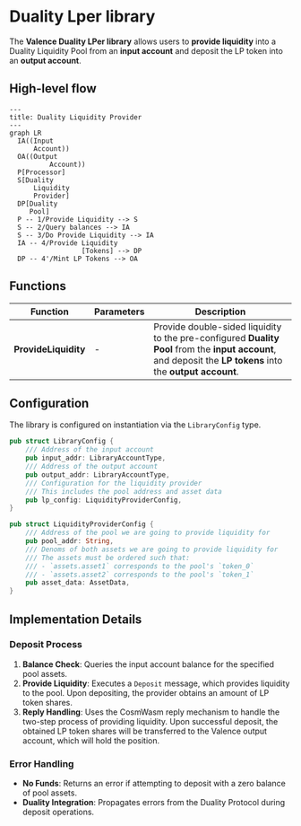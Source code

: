 # Duality Lper library

The **Valence Duality LPer library** allows users to **provide liquidity** into a Duality Liquidity Pool from an **input account** and deposit the LP token into an **output account**.

## High-level flow

```mermaid
---
title: Duality Liquidity Provider
---
graph LR
  IA((Input
      Account))
  OA((Output
          Account))
  P[Processor]
  S[Duality
      Liquidity
      Provider]
  DP[Duality
     Pool]
  P -- 1/Provide Liquidity --> S
  S -- 2/Query balances --> IA
  S -- 3/Do Provide Liquidity --> IA
  IA -- 4/Provide Liquidity
                  [Tokens] --> DP
  DP -- 4'/Mint LP Tokens --> OA

```
## Functions

| Function    | Parameters | Description |
|-------------|------------|-------------|
| **ProvideLiquidity** | -          | Provide double-sided liquidity to the pre-configured **Duality Pool** from the **input account**, and deposit the **LP tokens** into the **output account**. |

## Configuration

The library is configured on instantiation via the `LibraryConfig` type.

```rust
pub struct LibraryConfig {
    /// Address of the input account 
    pub input_addr: LibraryAccountType,
    /// Address of the output account 
    pub output_addr: LibraryAccountType,
    /// Configuration for the liquidity provider
    /// This includes the pool address and asset data
    pub lp_config: LiquidityProviderConfig,
}

pub struct LiquidityProviderConfig {
    /// Address of the pool we are going to provide liquidity for
    pub pool_addr: String,
    /// Denoms of both assets we are going to provide liquidity for
    /// The assets must be ordered such that:
    /// - `assets.asset1` corresponds to the pool's `token_0`
    /// - `assets.asset2` corresponds to the pool's `token_1`
    pub asset_data: AssetData,
}
```

## Implementation Details

### Deposit Process

1. **Balance Check**: Queries the input account balance for the specified pool assets.
2. **Provide Liquidity**: Executes a `Deposit` message, which provides liquidity to the pool. Upon depositing, the provider obtains an amount of LP token shares.
3. **Reply Handling**: Uses the CosmWasm reply mechanism to handle the two-step process of providing liquidity. Upon successful deposit, the obtained LP token shares will be transferred to the Valence output account, which will hold the position.

### Error Handling

- **No Funds**: Returns an error if attempting to deposit with a zero balance of pool assets.
- **Duality Integration**: Propagates errors from the Duality Protocol during deposit operations.

